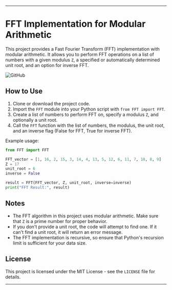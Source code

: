 
---

# FFT Implementation for Modular Arithmetic #
This project provides a Fast Fourier Transform (FFT) implementation with modular arithmetic. It allows you to perform FFT operations on a list of numbers with a given modulus `Z`, a specified or automatically determined unit root, and an option for inverse FFT.

![GitHub](https://img.shields.io/github/license/ShaharAshe/FFT)

## How to Use ##
1. Clone or download the project code.
2. Import the `FFT` module into your Python script with `from FFT import FFT`.
3. Create a list of numbers to perform FFT on, specify a modulus `Z`, and optionally a unit root.
4. Call the `FFT` function with the list of numbers, the modulus, the unit root, and an inverse flag (False for FFT, True for inverse FFT).

Example usage:
```python
from FFT import FFT

FFT_vector = [1, 16, 2, 15, 3, 14, 4, 13, 5, 12, 6, 11, 7, 10, 8, 9]
Z = 17
unit_root = 6
inverse = False

result = FFT(FFT_vector, Z, unit_root, inverse=inverse)
print("FFT Result:", result)
```

## Notes ##
- The FFT algorithm in this project uses modular arithmetic. Make sure that `Z` is a prime number for proper behavior.
- If you don't provide a unit root, the code will attempt to find one. If it can't find a unit root, it will return an error message.
- The FFT implementation is recursive, so ensure that Python's recursion limit is sufficient for your data size.

## License ##
This project is licensed under the MIT License - see the `LICENSE` file for details.

---
